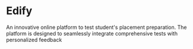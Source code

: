 # Edify
An innovative online platform to test student's placement preparation. The platform is designed to seamlessly integrate comprehensive tests with personalized feedback
